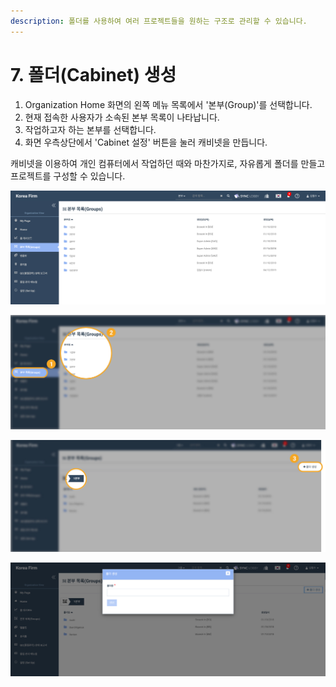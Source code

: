 ```yaml
---
description: 폴더를 사용하여 여러 프로젝트들을 원하는 구조로 관리할 수 있습니다.
---
```


# 7. 폴더\(Cabinet\) 생성

1. Organization Home 화면의 왼쪽 메뉴 목록에서 '본부\(Group\)'를 선택합니다. 
2. 현재 접속한 사용자가 소속된 본부 목록이 나타납니다. 
3. 작업하고자 하는 본부를 선택합니다. 
4. 화면 우측상단에서 'Cabinet 설정' 버튼을 눌러 캐비넷을 만듭니다. 

캐비넷을 이용하여 개인 컴퓨터에서 작업하던 때와 마찬가지로, 자유롭게 폴더를 만들고 프로젝트를 구성할 수 있습니다.

![](../../.gitbook/assets/a_7_0.jpg)

![&#xBCF8;&#xBD80;&#xB97C; &#xC120;&#xD0DD;&#xD558;&#xC5EC; &#xB354;&#xBE14;&#xD074;&#xB9AD; &#xD569;&#xB2C8;&#xB2E4;.  ](../../.gitbook/assets/a_7_1.jpg)

![](../../.gitbook/assets/a_7_2.jpg)

![](../../.gitbook/assets/a_7_3.jpg)



